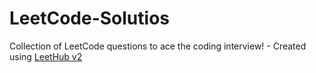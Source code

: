 # LeetCode-Solutios
Collection of LeetCode questions to ace the coding interview! - Created using [LeetHub v2](https://github.com/arunbhardwaj/LeetHub-2.0)
